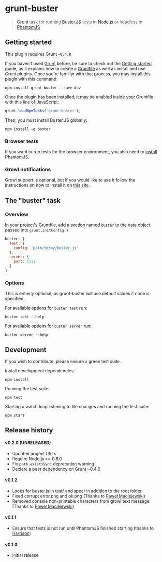 # grunt-buster

> [Grunt](http://gruntjs.com/) task for running
> [Buster.JS](http://busterjs.org/) tests in [Node.js](http://nodejs.org/) or
> headless in [PhantomJS](http://phantomjs.org/)


## Getting started

This plugin requires Grunt `~0.4.0`

If you haven't used [Grunt](http://gruntjs.com/) before, be sure to check out
the [Getting started](http://gruntjs.com/getting-started) guide, as it explains
how to create a [Gruntfile](http://gruntjs.com/sample-gruntfile) as well as
install and use Grunt plugins. Once you're familiar with that process, you may
install this plugin with this command:

``` shell
npm install grunt-buster --save-dev
```

Once the plugin has been installed, it may be enabled inside your Gruntfile
with this line of JavaScript:

```js
grunt.loadNpmTasks('grunt-buster');
```

Then, you must install Buster.JS globally:

``` shell
npm install -g buster
```

### Browser tests

If you want to run tests for the browser environment, you also need to [install
PhantomJS](http://phantomjs.org/).

### Growl notifications

Growl support is optional, but if you would like to use it follow the
instructions on how to install it on
[this site](https://github.com/visionmedia/node-growl).


## The "buster" task

### Overview

In your project's Gruntfile, add a section named `buster` to the data object
passed into `grunt.initConfig()`:

```js
buster: {
  test: {
    config: 'path/to/my/buster.js'
  },
  server: {
    port: 1111
  }
}
```

### Options

This is entierly optional, as grunt-buster will use default values if none is
specified.

For available options for `buster test` run:

``` shell
buster test --help
```

For available options for `buster server` run:

``` shell
buster server --help
```


## Development

If you wish to contribute, please ensure a green test suite.

Install development dependencies:

```
npm install
```

Running the test suite:

```
npm test
```

Starting a watch loop listening to file changes and running the test suite:

```
npm start
```


## Release history

#### v0.2.0 (UNRELEASED)
* Updated project URLs
* Require Node.js >= 0.8.0
* Fix `path.existsSync` deprecation warning
* Declare a peer dependency on Grunt ~0.4.0

#### v0.1.2
* Looks for buster.js in test/ and spec/ in addition to the root folder
* Fixed corrupt error.png and ok.png (Thanks to [Paweł Maciejewski](https://github.com/fragphace))
* Removed console non-printable characters from growl text message (Thanks to [Paweł Maciejewski](https://github.com/fragphace))

#### v0.1.1
* Ensure that tests is not run until PhantomJS finished starting (thanks to [Harrison](https://github.com/Harrison))

#### v0.1.0
* Initial release
